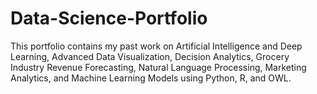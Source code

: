 # Data-Science-Portfolio
This portfolio contains my past work on Artificial Intelligence and Deep Learning, Advanced Data Visualization, Decision Analytics, Grocery Industry Revenue Forecasting, Natural Language Processing, Marketing Analytics, and Machine Learning Models using Python, R, and OWL.
